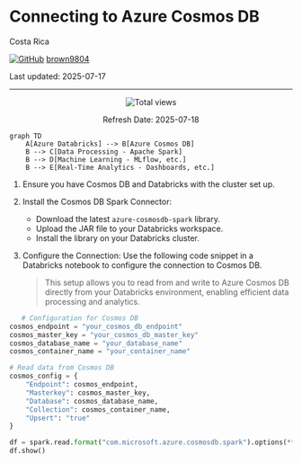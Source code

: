 #  Connecting to Azure Cosmos DB

Costa Rica

[![GitHub](https://img.shields.io/badge/--181717?logo=github&logoColor=ffffff)](https://github.com/)
[brown9804](https://github.com/brown9804)

Last updated: 2025-07-17

----------

<!-- START BADGE -->
<div align="center">
  <img src="https://img.shields.io/badge/Total%20views-393-limegreen" alt="Total views">
  <p>Refresh Date: 2025-07-18</p>
</div>
<!-- END BADGE -->

```mermaid
graph TD
    A[Azure Databricks] --> B[Azure Cosmos DB]
    B --> C[Data Processing - Apache Spark]
    B --> D[Machine Learning - MLflow, etc.]
    B --> E[Real-Time Analytics - Dashboards, etc.]
````
1. Ensure you have Cosmos DB and Databricks with the cluster set up.
2.  Install the Cosmos DB Spark Connector:
     - Download the latest `azure-cosmosdb-spark` library.
     - Upload the JAR file to your Databricks workspace.
     - Install the library on your Databricks cluster.
3. Configure the Connection: Use the following code snippet in a Databricks notebook to configure the connection to Cosmos DB.
   
   > This setup allows you to read from and write to Azure Cosmos DB directly from your Databricks environment, enabling efficient data processing and analytics.

```python
   # Configuration for Cosmos DB
cosmos_endpoint = "your_cosmos_db_endpoint"
cosmos_master_key = "your_cosmos_db_master_key"
cosmos_database_name = "your_database_name"
cosmos_container_name = "your_container_name"

# Read data from Cosmos DB
cosmos_config = {
    "Endpoint": cosmos_endpoint,
    "Masterkey": cosmos_master_key,
    "Database": cosmos_database_name,
    "Collection": cosmos_container_name,
    "Upsert": "true"
}

df = spark.read.format("com.microsoft.azure.cosmosdb.spark").options(**cosmos_config).load()
df.show()
```
